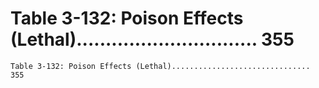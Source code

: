 # Table 3-132: Poison Effects (Lethal)............................... 355

```
Table 3-132: Poison Effects (Lethal)............................... 355

```
